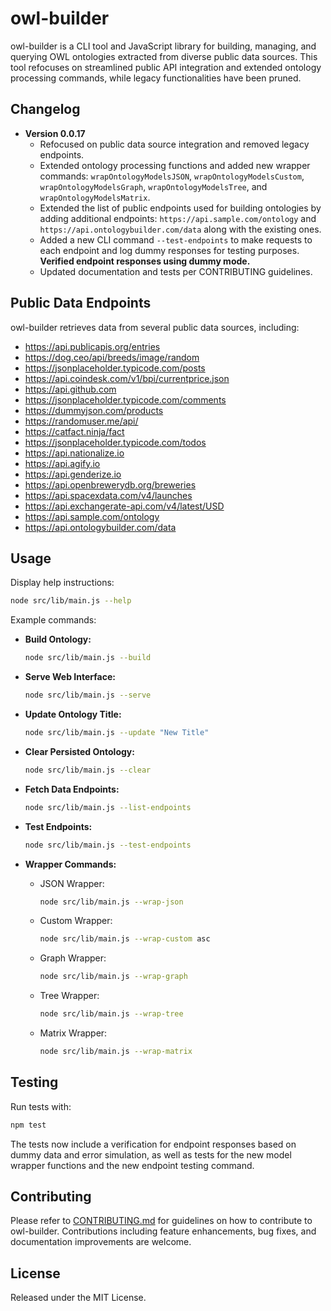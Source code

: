 # owl-builder

owl-builder is a CLI tool and JavaScript library for building, managing, and querying OWL ontologies extracted from diverse public data sources. This tool refocuses on streamlined public API integration and extended ontology processing commands, while legacy functionalities have been pruned.

## Changelog

- **Version 0.0.17**
  - Refocused on public data source integration and removed legacy endpoints.
  - Extended ontology processing functions and added new wrapper commands: `wrapOntologyModelsJSON`, `wrapOntologyModelsCustom`, `wrapOntologyModelsGraph`, `wrapOntologyModelsTree`, and `wrapOntologyModelsMatrix`.
  - Extended the list of public endpoints used for building ontologies by adding additional endpoints: `https://api.sample.com/ontology` and `https://api.ontologybuilder.com/data` along with the existing ones.
  - Added a new CLI command `--test-endpoints` to make requests to each endpoint and log dummy responses for testing purposes. **Verified endpoint responses using dummy mode.**
  - Updated documentation and tests per CONTRIBUTING guidelines.

## Public Data Endpoints

owl-builder retrieves data from several public data sources, including:

- https://api.publicapis.org/entries
- https://dog.ceo/api/breeds/image/random
- https://jsonplaceholder.typicode.com/posts
- https://api.coindesk.com/v1/bpi/currentprice.json
- https://api.github.com
- https://jsonplaceholder.typicode.com/comments
- https://dummyjson.com/products
- https://randomuser.me/api/
- https://catfact.ninja/fact
- https://jsonplaceholder.typicode.com/todos
- https://api.nationalize.io
- https://api.agify.io
- https://api.genderize.io
- https://api.openbrewerydb.org/breweries
- https://api.spacexdata.com/v4/launches
- https://api.exchangerate-api.com/v4/latest/USD
- https://api.sample.com/ontology
- https://api.ontologybuilder.com/data

## Usage

Display help instructions:

```bash
node src/lib/main.js --help
```

Example commands:

- **Build Ontology:**
  ```bash
  node src/lib/main.js --build
  ```

- **Serve Web Interface:**
  ```bash
  node src/lib/main.js --serve
  ```

- **Update Ontology Title:**
  ```bash
  node src/lib/main.js --update "New Title"
  ```

- **Clear Persisted Ontology:**
  ```bash
  node src/lib/main.js --clear
  ```

- **Fetch Data Endpoints:**
  ```bash
  node src/lib/main.js --list-endpoints
  ```

- **Test Endpoints:**
  ```bash
  node src/lib/main.js --test-endpoints
  ```

- **Wrapper Commands:**
  - JSON Wrapper:
    ```bash
    node src/lib/main.js --wrap-json
    ```
  - Custom Wrapper:
    ```bash
    node src/lib/main.js --wrap-custom asc
    ```
  - Graph Wrapper:
    ```bash
    node src/lib/main.js --wrap-graph
    ```
  - Tree Wrapper:
    ```bash
    node src/lib/main.js --wrap-tree
    ```
  - Matrix Wrapper:
    ```bash
    node src/lib/main.js --wrap-matrix
    ```

## Testing

Run tests with:

```bash
npm test
```

The tests now include a verification for endpoint responses based on dummy data and error simulation, as well as tests for the new model wrapper functions and the new endpoint testing command.

## Contributing

Please refer to [CONTRIBUTING.md](CONTRIBUTING.md) for guidelines on how to contribute to owl-builder. Contributions including feature enhancements, bug fixes, and documentation improvements are welcome.

## License

Released under the MIT License.
